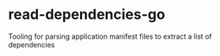 # read-dependencies-go
Tooling for parsing application manifest files to extract a list of dependencies
